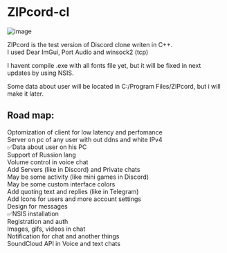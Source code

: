 # ZIPcord-cl

![image](https://github.com/user-attachments/assets/73cea5ec-bd60-48ef-92af-389979f6faea)


ZIPcord is the test version of Discord clone writen in C++.<br/>
I used Dear ImGui, Port Audio and winsock2 (tcp)<br/>

I havent compile .exe with all fonts file yet, but it will be fixed in next updates by using NSIS.<br/>

Some data about user will be located in C:/Program Files/ZIPcord, but i will make it later.<br/>

## Road map:
Optomization of client for low latency and perfomance<br/>
Server on pc of any user with out ddns and white IPv4<br/>
✅Data about user on his PC<br/>
Support of Russion lang<br/>
Volume control in voice chat<br/>
Add Servers (like in Discord) and Private chats<br/>
May be some activity (like mini games in Discord)<br/>
May be some custom interface colors <br/>
Add quoting text and replies (like in Telegram)<br/>
Add Icons for users and more account settings<br/>
Design for messages<br/>
✅NSIS installation<br/>
Registration and auth<br/>
Images, gifs, videos in chat<br/>
Notification for chat and another things<br/>
SoundCloud API in Voice and text chats<br/>
